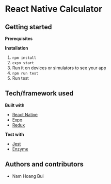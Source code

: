 # React Native Calculator

## Getting started

__Prerequisites__

__Installation__
1. ```npm install```
2. ```expo start ```
3. Run it on devices or simulators to see your app
4. ```npm run test```
5. Run test 

## Tech/framework used
__Built with__
* [React Native](https://facebook.github.io/react-native/)
* [Expo](https://expo.io)
* [Redux](https://redux.js.org/)

__Test with__
* [Jest](https://jestjs.io/en/)
* [Enzyme](https://airbnb.io/enzyme/)

## Authors and contributors
* Nam Hoang Bui
